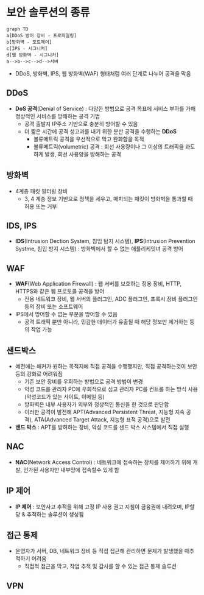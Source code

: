 # 보안 솔루션의 종류
```mermaid
graph TD
a[DDoS 방어 장비 - 프로파일링]
b[방화벽 - 포트제어]
c[IPS - 시그니처]
d[웹 방화벽 - 시그니처]
a-->b-->c-->d-->서버
```

- DDoS, 방화벽, IPS, 웹 방화벽(WAF) 형태처럼 여러 단계로 나누어 공격을 막음

## DDoS
- **DoS 공격**(Denial of Service) : 다양한 방법으로 공격 목표에 서비스 부하를 가해 정상적인 서비스를 방해하는 공격 기법
	- 공격 출발지 IP주소 기반으로 충분히 방어할 수 있음
  - 더 짧은 시간에 공격 성고과를 내기 위한 분산 공격을 수행하는 **DDoS**
	  - 볼류메트릭 공격을 우선적으로 막고 완화함을 목적
	  - 볼류메트릭(volumetric) 공격 : 회선 사용량이나 그 이상의 트래픽을 과도하게 발생, 회선 사용양을 방해하는 공격

## 방화벽
- 4계층 패킷 필터링 장비
	- 3, 4 계층 정보 기반으로 정책을 세우고, 매치되는 패킷이 방화벽을 통과할 때 허용 또는 거부

## IDS, IPS
- **IDS**(Intrusion Dection System, 침임 탐지 시스템), **IPS**(Intrusion Prevention Systme, 침입 방지 시스템) : 방화벽에서 할 수 없는 애플리케잇녀 공격 방어

## WAF
- **WAF**(Web Application Firewall) : 웹 서버를 보호하는 정용 장비, HTTP, HTTPS와 같은 웹 프로토콜 공격을 방어
	- 전용 네트워크 장비, 웹 서버의 플러그인, ADC 플러그인, 프록시 장비 플러그인 등의 장비 또는 소프트웨어
- IPS에서 방어할 수 없는 부분을 방어할 수 있음
	- 공격 트래픽 뿐만 아니라, 민감한 데이터가 유출될 때 해당 정보만 제거하는 등의 작업 가능

## 샌드박스
- 예전에는 해커가 원하는 목적지에 직접 공격을 수행했지만, 직접 공격하는것이 보안 등의 강화로 어려워짐
	- 기존 보안 장비를 우회하는 방법으로 공격 방법이 변경
	- 악성 코드를 관리자 PC에 우회적으로 심고 관리자 PC를 컨트롤 하는 방식 사용(악성코드가 있는 사이트, 이메일 등)
	- 방화벽은 내부 사용자가 외부와 정상적인 통신을 한 것으로 판단함
	- 이러한 공격이 발전해 APT(Advanced Persistent Threat, 지능형 지속 공격), ATA(Advanced Target Attack, 지능형 표적 공격)으로 발전
- **샌드 박스** : APT를 방허하는 장비, 악성 코드를 샌드 박스 시스템에서 직접 실행

## NAC
- **NAC**(Network Access Control) : 네트워크에 접속하는 장치를 제어하기 위해 개발, 인가된 사용자만 내부망에 접속할수 있게 함

## IP 제어
- **IP 제어** : 보안사고 추적을 위해 고정 IP 사용 권고 지침이 금융권에 내려오며, IP할당 & 추적하는 솔루션이 생성됨

## 접근 통제
- 운영자가 서버, DB, 네트워크 장비 등 직접 접근해 관리하면 문제가 발생했을 때추적하기 어려움
	- 직접적 접근을 막고, 작업 추적 및 감사를 할 수 있는 접근 통제 솔루션

## VPN
